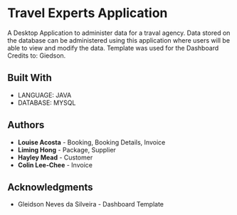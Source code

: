 # Travel Experts Application

A Desktop Application to administer data for a traval agency. Data stored on the database can be administered using this application where users will be able to view and modify the data.
Template was used for the Dashboard Credits to: Giedson. 


## Built With

* LANGUAGE: JAVA
* DATABASE: MYSQL

## Authors

* **Louise Acosta** - Booking, Booking Details, Invoice
* **Liming Hong** - Package, Supplier
* **Hayley Mead** - Customer
* **Colin Lee-Chee** - Invoice


## Acknowledgments

* Gleidson Neves da Silveira - Dashboard Template
